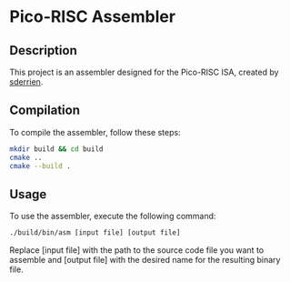 # Pico-RISC Assembler

## Description
This project is an assembler designed for the Pico-RISC ISA, created by [sderrien](https://github.com/sderrien/).

## Compilation
To compile the assembler, follow these steps:

```bash
mkdir build && cd build
cmake ..
cmake --build .
```

## Usage
To use the assembler, execute the following command:

```bash
./build/bin/asm [input file] [output file]
```
Replace [input file] with the path to the source code file you want to assemble and [output file] with the desired name for the resulting binary file.
